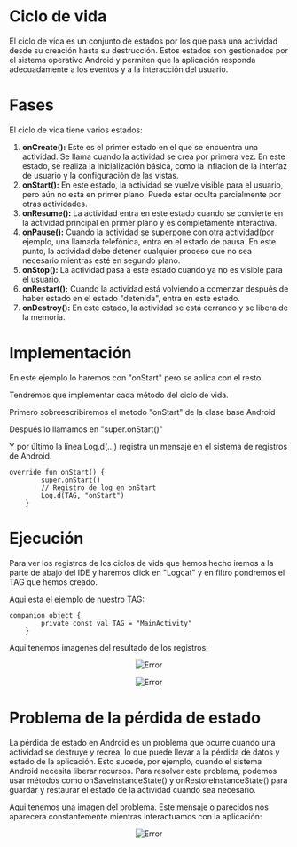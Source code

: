 # Ciclo de vida
El ciclo de vida es un conjunto de estados por los que pasa una actividad desde su creación hasta su destrucción. Estos estados son gestionados por el sistema operativo Android y permiten que la aplicación responda adecuadamente a los eventos y a la interacción del usuario.

# Fases
El ciclo de vida tiene varios estados:
1. __onCreate():__ Este es el primer estado en el que se encuentra una actividad. Se llama cuando la actividad se crea por primera vez. En este estado, se realiza la inicialización básica, como la inflación de la interfaz de usuario y la configuración de las vistas.
2. __onStart():__ En este estado, la actividad se vuelve visible para el usuario, pero aún no está en primer plano. Puede estar oculta parcialmente por otras actividades.
3. __onResume():__ La actividad entra en este estado cuando se convierte en la actividad principal en primer plano y es completamente interactiva.
4. __onPause():__ Cuando la actividad se superpone con otra actividad(por ejemplo, una llamada telefónica, entra en el estado de pausa. En este punto, la actividad debe detener cualquier proceso que no sea necesario mientras esté en segundo plano.
5. __onStop():__ La actividad pasa a este estado cuando ya no es visible para el usuario.
6. __onRestart():__ Cuando la actividad está volviendo a comenzar después de haber estado en el estado "detenida", entra en este estado.
7. __onDestroy():__ En este estado, la actividad se está cerrando y se libera de la memoria.

# Implementación
En este ejemplo lo haremos con "onStart" pero se aplica con el resto.

Tendremos que implementar cada método del ciclo de vida.

Primero sobreescribiremos el metodo "onStart" de la clase base Android

Después lo llamamos en "super.onStart()"

Y por último la línea Log.d(...) registra un mensaje en el sistema de registros de Android.
```
override fun onStart() {
        super.onStart()
        // Registro de log en onStart
        Log.d(TAG, "onStart")
    }
```

# Ejecución
Para ver los registros de los ciclos de vida que hemos hecho iremos a la parte de abajo del IDE y haremos click en "Logcat" y en filtro pondremos el TAG que hemos creado.

Aqui esta el ejemplo de nuestro TAG:
```
companion object {
        private const val TAG = "MainActivity"
    }
```

Aqui tenemos imagenes del resultado de los registros:

<p align="center">
  <img src="https://github.com/FernandoJosePereiraSalvador/Comptador/blob/main/memoria/imagenes/02/registro1.PNG" alt="Error">
</p>

<p align="center">
  <img src="https://github.com/FernandoJosePereiraSalvador/Comptador/blob/main/memoria/imagenes/02/registro2.PNG" alt="Error">
</p>

# Problema de la pérdida de estado
La pérdida de estado en Android es un problema que ocurre cuando una actividad se destruye y recrea, lo que puede llevar a la pérdida de datos y estado de la aplicación. Esto sucede, por ejemplo, cuando el sistema Android necesita liberar recursos. Para resolver este problema, podemos usar métodos como onSaveInstanceState() y onRestoreInstanceState() para guardar y restaurar el estado de la actividad cuando sea necesario.

Aqui tenemos una imagen del problema. Este mensaje o parecidos nos aparecera constantemente mientras interactuamos con la aplicación:

<p align="center">
  <img src="https://github.com/FernandoJosePereiraSalvador/Comptador/blob/main/memoria/imagenes/02/perdida%20estado.PNG" alt="Error">
</p>

